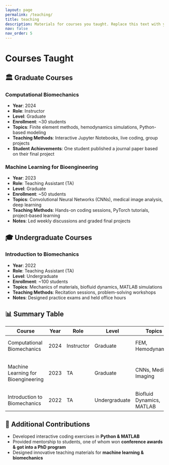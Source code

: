 ```yaml
---
layout: page
permalink: /teaching/
title: teaching
description: Materials for courses you taught. Replace this text with your description.
nav: false
nav_order: 5
---
```

<!-- 
For now, this page is assumed to be a static description of your courses. You can convert it to a collection similar to `_projects/` so that you can have a dedicated page for each course.

Organize your courses by years, topics, or universities, however you like! -->

# Courses Taught

## 🏛 Graduate Courses

### Computational Biomechanics
- **Year**: 2024  
- **Role**: Instructor  
- **Level**: Graduate  
- **Enrollment**: ~30 students  
- **Topics**: Finite element methods, hemodynamics simulations, Python-based modeling  
- **Teaching Methods**: Interactive Jupyter Notebooks, live coding, group projects  
- **Student Achievements**: One student published a journal paper based on their final project  

### Machine Learning for Bioengineering
- **Year**: 2023  
- **Role**: Teaching Assistant (TA)  
- **Level**: Graduate  
- **Enrollment**: ~50 students  
- **Topics**: Convolutional Neural Networks (CNNs), medical image analysis, deep learning  
- **Teaching Methods**: Hands-on coding sessions, PyTorch tutorials, project-based learning  
- **Notes**: Led weekly discussions and graded final projects  

## 🎓 Undergraduate Courses

### Introduction to Biomechanics
- **Year**: 2022  
- **Role**: Teaching Assistant (TA)  
- **Level**: Undergraduate  
- **Enrollment**: ~100 students  
- **Topics**: Mechanics of materials, biofluid dynamics, MATLAB simulations  
- **Teaching Methods**: Recitation sessions, problem-solving workshops  
- **Notes**: Designed practice exams and held office hours  

## 📊 Summary Table

| Course | Year | Role | Level | Topics | Notes |
|--------|------|------|-------|--------|-------|
| Computational Biomechanics | 2024 | Instructor | Graduate | FEM, Hemodynamics | Student published paper |
| Machine Learning for Bioengineering | 2023 | TA | Graduate | CNNs, Medical Imaging | Led hands-on coding sessions |
| Introduction to Biomechanics | 2022 | TA | Undergraduate | Biofluid Dynamics, MATLAB | Created practice exams |

## 🌟 Additional Contributions
- Developed interactive coding exercises in **Python & MATLAB**  
- Provided mentorship to students, one of whom won **conference awards & got into a PhD program**  
- Designed innovative teaching materials for **machine learning & biomechanics**  



